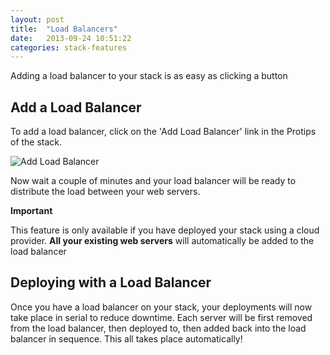 ```yaml
---
layout: post
title:  "Load Balancers"
date:   2013-09-24 10:51:22
categories: stack-features
---
```


<p class="lead">Adding a load balancer to your stack is as easy as clicking a button</p>

## Add a Load Balancer
To add a load balancer, click on the 'Add Load Balancer' link in the Protips of the stack.

![Add Load Balancer](http://cdn.cloud66.com.s3.amazonaws.com/images/help/load_balancer_protip.png)

Now wait a couple of minutes and your load balancer will be ready to distribute the load between your web servers.

<div class="notice">
	<div class="notice-header">
		<b>Important</b>
	</div>
	<div class="notice-body">
		<p>This feature is only available if you have deployed your stack using a cloud provider. <strong>All your existing web servers</strong> will automatically be added to the load balancer</p>
	</div>
</div>

## Deploying with a Load Balancer

Once you have a load balancer on your stack, your deployments will now take place in serial to reduce downtime. Each server will be first removed from the load balancer, then deployed to, then added back into the load balancer in sequence. This all takes place automatically!